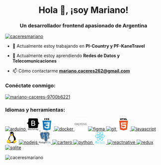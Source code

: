 <h1 align="center">Hola 👋, ¡soy Mariano!</h1>
<h3 align="center">Un desarrollador frontend apasionado de Argentina</h3>

<p align="left"> <a href= "https://github.com/ryo-ma/github-profile-trofeo"><img src="https://github-perfil-trofeo.vercel.app/?username=caceresmariano" alt="caceresmariano" / ></a> </p>

- 🔭 Actualmente estoy trabajando en **PI-Country y PF-KaneTravel**

- 🌱 Actualmente estoy aprendiendo **Redes de Datos y Telecomunicaciones**

- 📫 Cómo contactarme **mariano.caceres262@gmail.com**

<h3 align="left">Conéctate conmigo:</h3>
<p align="left">
<a href="https://linkedin.com/in/mariano-caceres-9700b6221" target="blank"><img align="center" src="https://raw.githubusercontent.com/rahuldkjain/github -profile-readme-generator/master/src/images/icons/Social/linked-in-alt.svg" alt="mariano-caceres-9700b6221" height="30" width="40" /></a>
</p>

<h3 align="left">Idiomas y herramientas:</h3>
<p align="left"> <a href="https://www.arduino.cc/" target="_blank" rel="noreferrer"> <img src="https://cdn.worldvectorlogo.com/ logos/arduino-1.svg" alt="arduino" width="40" height="40"/> </a> <a href="https://getbootstrap.com" target="_blank" rel=" noreferrer"> <img src="https://raw.githubusercontent.com/devicons/devicon/master/icons/bootstrap/bootstrap-plain-wordmark.svg" alt="bootstrap" width="40" height="40 "/> </a> <a href="https://www.w3schools.com/css/" target="_blank" rel="noreferrer"> <img src="https://raw.githubusercontent.com/devicons/devicon/master/icons/css3/css3-original-wordmark.svg" alt="css3" width="40" height="40"/> </a> <a href="https: //www.docker.com/" target="_blank" rel="noreferrer"> <img src="https://raw.githubusercontent.com/devicons/devicon/master/icons/docker/docker-original-wordmark .svg" alt="docker" width="40" height="40"/> </a> <a href="https://expressjs.com" target="_blank" rel="noreferrer"> <img src="https://raw.githubusercontent.com/devicons/devicon/master/icons/express/express-original-wordmark.svg" alt="express" width="40" height="40"/></a> <a href="https://www.figma.com/" target="_blank" rel="noreferrer"> <img src="https://www.vectorlogo.zone/logos/figma/ figma-icon.svg" alt="figma" ancho="40" altura="40"/> </a> <a href="https://git-scm.com/" target="_blank" rel= "noreferrer"> <img src="https://www.vectorlogo.zone/logos/git-scm/git-scm-icon.svg" alt="git" width="40" height="40"/> </a> <a href="https://www.w3.org/html/" target="_blank" rel="noreferrer"> <img src="https://raw.githubusercontent.com/devicons/devicon/master/icons/html5/html5-original-wordmark.svg" alt="html5" width="40" height="40"/> </a> <a href="https:// developer.mozilla.org/en-US/docs/Web/JavaScript" target="_blank" rel="noreferrer"> <img src="https://raw.githubusercontent.com/devicons/devicon/master/icons/ javascript/javascript-original.svg" alt="javascript" width="40" height="40"/> </a> <a href="https://www.linux.org/" target="_blank" rel="noreferrer"> <img src="https://raw.githubusercontent.com/devicons/devicon/master/icons/linux/linux-original.svg" alt="linux" width="40" height=" 40"/></a> <a href="https://nodejs.org" target="_blank" rel="noreferrer"> <img src="https://raw.githubusercontent.com/devicons/devicon/master/icons /nodejs/nodejs-original-wordmark.svg" alt="nodejs" width="40" height="40"/> </a> <a href="https://www.postgresql.org" target=" _blank" rel="noreferrer"> <img src="https://raw.githubusercontent.com/devicons/devicon/master/icons/postgresql/postgresql-original-wordmark.svg" alt="postgresql" width="40 " altura="40"/> </a> <a href="https://postman.com" target="_blank" rel="noreferrer"> <img src="https://www.vectorlogo.zone/logos/getpostman/getpostman-icon.svg" alt="cartero" width="40" height="40"/> </a> <a href=" https://www.python.org" target="_blank" rel="noreferrer"> <img src="https://raw.githubusercontent.com/devicons/devicon/master/icons/python/python-original. svg" alt="python" width="40" height="40"/> </a> <a href="https://reactjs.org/" target="_blank" rel="noreferrer"> <img src="https://raw.githubusercontent.com/devicons/devicon/master/icons/react/react-original-wordmark.svg" alt="react" width="40" height="40"/> </ un><a href="https://reactnative.dev/" target="_blank" rel="noreferrer"> <img src="https://reactnative.dev/img/header_logo.svg" alt="reactnative" ancho ="40" height="40"/> </a> <a href="https://redux.js.org" target="_blank" rel="noreferrer"> <img src="https:// raw.githubusercontent.com/devicons/devicon/master/icons/redux/redux-original.svg" alt="redux" width="40" height="40"/> </a> <a href="https: //www.sqlite.org/" target="_blank" rel="noreferrer"> <img src="https://www.vectorlogo.zone/logos/sqlite/sqlite-icon.svg" alt="sqlite" ancho="40" altura="40"/> </a> </p>

<p><img align="center" src="https://github-readme-stats.vercel.app/api/top-langs?username=caceresmariano&show_icons=true&locale=en&layout=compact" alt="caceresmariano" /> </p>
